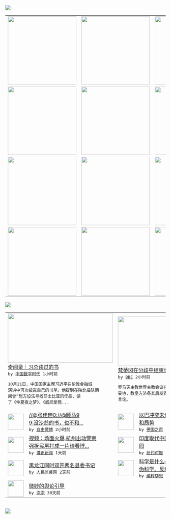 

<a href="https://github.com/greatfire/z/raw/master/FreeBrowser.apk"><img src="https://raw.githubusercontent.com/greatfire/wiki/master/x/header.png" /></a><table><tr><td width="262" align="center" valign="center"><a href="https://github.com/greatfire/wiki/wiki/nyt" title="纽约时报中文网 国际纵览"><img src="https://raw.githubusercontent.com/greatfire/wiki/master/x/nyt_flag.png" width="215"/></a></td><td width="262" align="center" valign="center"><a href="https://github.com/greatfire/wiki/wiki/dw" title=""><img src="https://raw.githubusercontent.com/greatfire/wiki/master/x/dw_flag.png" width="215"/></a></td><td width="262" align="center" valign="center"><a href="https://github.com/greatfire/wiki/wiki/rmjd" title=""><img src="https://raw.githubusercontent.com/greatfire/wiki/master/x/rmjd_flag.png" width="215"/></a></td></tr><tr><td width="262" align="center" valign="center"><a href="https://github.com/paopaonetizen/website" title="泡泡 - 未经审查的互联网信息"><img src="https://raw.githubusercontent.com/greatfire/wiki/master/x/pp_flag.png" width="215"/></a></td><td width="262" align="center" valign="center"><a href="https://github.com/getlantern/mirror" title="以及自由微博和GreatFire.org官方中文论坛"><img src="https://raw.githubusercontent.com/greatfire/wiki/master/x/lantern_flag.png" width="215"/></a></td><td width="262" align="center" valign="center"><a href="https://github.com/cdtmirrors/m/" title=""><img src="https://raw.githubusercontent.com/greatfire/wiki/master/x/cdt_flag.png" width="215"/></a></td></tr><tr><td width="262" align="center" valign="center"><a href="https://github.com/program-think/blog" title="编程随想的博客"><img src="https://raw.githubusercontent.com/greatfire/wiki/master/x/pt_flag.png" width="215"/></a></td><td width="262" align="center" valign="center"><a href="https://github.com/greatfire/wiki/wiki/bbc" title=""><img src="https://raw.githubusercontent.com/greatfire/wiki/master/x/bbc_flag.png" width="215"/></a></td><td width="262" align="center" valign="center"><a href="https://github.com/freeweibo/s" title="自由微博 - 匿名和不受屏蔽的新浪微博搜索"><img src="https://raw.githubusercontent.com/greatfire/wiki/master/x/fw_flag.png" width="215"/></a></td></tr><tr><td width="262" align="center" valign="center"><a href="https://github.com/greatfire/wiki/wiki/google" title=""><img src="https://raw.githubusercontent.com/greatfire/wiki/master/x/google_flag.png" width="215"/></a></td><td width="262" align="center" valign="center"><a href="https://github.com/bxnews/boxun" title=""><img src="https://raw.githubusercontent.com/greatfire/wiki/master/x/bx_flag.png" width="215"/></a></td><td width="262" align="center" valign="center"><a href="https://github.com/greatfire/wiki/wiki/open-source" title="欢迎访问GreatFire.org开发者项目网站"><img src="https://raw.githubusercontent.com/greatfire/wiki/master/x/open-source_flag.png" width="215"/></a></td></tr></table><img src="https://raw.githubusercontent.com/greatfire/wiki/master/x/newsfeed text.png" /><table cols="4"><tr><td colspan="2" width="380"><a href="http://feedproxy.google.com/~r/chinadigitaltimes/IyPt/~3/56c-0_tRhUs/"><img src="http://chinadigitaltimes.net/chinese/files/2015/10/6775955860_79a15a3302_b_800_biden.jpg" width="330" height="156"/></a></br><a href="http://feedproxy.google.com/~r/chinadigitaltimes/IyPt/~3/56c-0_tRhUs/">奇闻录｜习总读过的书</a></br><kbd> by <a href="http://chinadigitaltimes.net/chinese/">中国数字时代</a> 1小时前 </kbd></br><pre>10月21日，中国国家主席习近平在伦敦金融城<br/>演讲中再次披露自己的书单。他提到在陕北插队期<br/>间曾‌‌‌‌“想方设法寻找莎士比亚的作品，读<br/>了《仲夏夜之梦》、《威尼斯商...</pre></td><td colspan="2" width="380"><a href="http://www.bbc.com/zhongwen/simp/world/2015/10/151025_vatican_synod"><img src="http://a.files.bbci.co.uk/worldservice/live/assets/images/2015/10/25/151025030508_cn_vatican_synod_bishops_selfie_144x81_ap_nocredit.jpg" width="330" height="156"/></a></br><a href="http://www.bbc.com/zhongwen/simp/world/2015/10/151025_vatican_synod">梵蒂冈在分歧中结束世界主教会议</a></br><kbd> by <a href="http://www.bbc.co.uk/zhongwen/simp">BBC</a> 2小时前 </kbd></br><pre>罗马天主教世界主教会议在多项争议性议题上达成<br/>妥协，教皇方济各其后发表意指保守派主教不是的<br/>言论。</pre></td></tr><tr><td><img src="https://raw.githubusercontent.com/greatfire/wiki/master/x/fw_logo.png" width="50" height="50"/></td><td width="280"><a href="https://freeweibo.com/weibo/3901772416628550">//@张佳珅0://@睡马9<br/>9:没沙翁的书，也不和...</a></br><kbd> by <a href="https://freeweibo.com/">自由微博</a> 2小时前 </kbd></td><td><img src="http://www.dw.com/image/0,,18803605_302,00.jpg" width="50" height="50"/></td><td width="280"><a href="http://dw.com/p/1Gtn2?maca=chi-GK-text-greatfire-all-chinese-15625-xml-mrss">以巴冲突未停止  新规定或缓<br/>和局势</a></br><kbd> by <a href="http://dw.de">德国之声</a> 10小时前 </kbd></td></tr><tr><td><img src="https://raw.githubusercontent.com/greatfire/wiki/master/x/bx_logo.png" width="50" height="50"/></td><td width="280"><a href="http://www.boxun.com/news/gb/china/2015/10/201510241513.shtml">视频：场面火爆,杭州出动警察<br/>强拆民房打成一片请看博...</a></br><kbd> by <a href="http://www.boxun.com">博讯新闻</a> 1天前 </kbd></td><td><img src="http://static01.nyt.com/images/2015/09/28/technology/india-tech-slide-S378/india-tech-slide-S378-articleLarge.jpg" width="50" height="50"/></td><td width="280"><a href="https://d3qlz4p8smvoli.cloudfront.net/technology/20150928/c28indiatech/">印度取代中国成美科技公司新乐<br/>园</a></br><kbd> by <a href="http://m.cn.nytimes.com/">纽约时报</a> 1天前 </kbd></td></tr><tr><td><img src="http://www.rmjdw.com/uploads/allimg/151023/0SQ54917-0.jpg" width="50" height="50"/></td><td width="280"><a href="http://www.rmjdw.com//yongguandangan/20151023/15223.html">黑龙江同时双开两名县委书记 </a></br><kbd> by <a href="http://www.rmjdw.com/">人民监督网</a> 2天前 </kbd></td><td><img src="https://raw.githubusercontent.com/greatfire/wiki/master/x/pt_logo.png" width="50" height="50"/></td><td width="280"><a href="http://feedproxy.google.com/~r/programthink/~3/TtQS03PgnFo/What-is-Science.html">科学是什么——兼谈“非科学、<br/>伪科学、反科学”和一些...</a></br><kbd> by <a href="http://program-think.blogspot.com">编程随想</a> 6天前 </kbd></td></tr><tr><td><img src="https://raw.githubusercontent.com/greatfire/wiki/master/x/pp_logo.png" width="50" height="50"/></td><td width="280"><a href="https://pao-pao.net/article/626">微妙的舆论引导</a></br><kbd> by <a href="https://pao-pao.net">泡泡</a> 38天前 </kbd></td></table></br><a href="https://github.com/greatfire/z/raw/master/FreeBrowser.apk"><img src="https://raw.githubusercontent.com/greatfire/wiki/master/x/download app.png" /></a>
